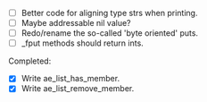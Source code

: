 - [ ] Better code for aligning type strs when printing.
- [ ] Maybe addressable nil value?
- [ ] Redo/rename the so-called 'byte oriented' puts.
- [ ] _fput methods should return ints.

Completed:

- [X] Write ae_list_has_member.
- [X] Write ae_list_remove_member.
